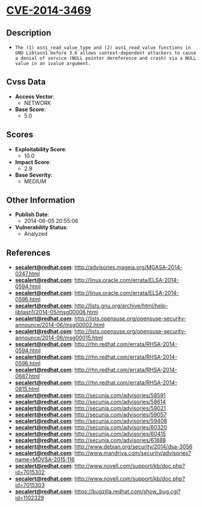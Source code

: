 
# [CVE-2014-3469](http://advisories.mageia.org/MGASA-2014-0247.html)

## Description

- `The (1) asn1_read_value_type and (2) asn1_read_value functions in GNU Libtasn1 before 3.6 allows context-dependent attackers to cause a denial of service (NULL pointer dereference and crash) via a NULL value in an ivalue argument.`

## Cvss Data

- **Access Vector**:
  - NETWORK
- **Base Score**:
  - 5.0

## Scores

- **Exploitability Score**:
  - 10.0
- **Impact Score**:
  - 2.9
- **Base Severity**:
  - MEDIUM

## Other Information

- **Publish Date**:
  - 2014-06-05 20:55:06
- **Vulnerability Status**:
  - Analyzed

## References

- **secalert@redhat.com**: http://advisories.mageia.org/MGASA-2014-0247.html
- **secalert@redhat.com**: http://linux.oracle.com/errata/ELSA-2014-0594.html
- **secalert@redhat.com**: http://linux.oracle.com/errata/ELSA-2014-0596.html
- **secalert@redhat.com**: http://lists.gnu.org/archive/html/help-libtasn1/2014-05/msg00006.html
- **secalert@redhat.com**: http://lists.opensuse.org/opensuse-security-announce/2014-06/msg00002.html
- **secalert@redhat.com**: http://lists.opensuse.org/opensuse-security-announce/2014-06/msg00015.html
- **secalert@redhat.com**: http://rhn.redhat.com/errata/RHSA-2014-0594.html
- **secalert@redhat.com**: http://rhn.redhat.com/errata/RHSA-2014-0596.html
- **secalert@redhat.com**: http://rhn.redhat.com/errata/RHSA-2014-0687.html
- **secalert@redhat.com**: http://rhn.redhat.com/errata/RHSA-2014-0815.html
- **secalert@redhat.com**: http://secunia.com/advisories/58591
- **secalert@redhat.com**: http://secunia.com/advisories/58614
- **secalert@redhat.com**: http://secunia.com/advisories/59021
- **secalert@redhat.com**: http://secunia.com/advisories/59057
- **secalert@redhat.com**: http://secunia.com/advisories/59408
- **secalert@redhat.com**: http://secunia.com/advisories/60320
- **secalert@redhat.com**: http://secunia.com/advisories/60415
- **secalert@redhat.com**: http://secunia.com/advisories/61888
- **secalert@redhat.com**: http://www.debian.org/security/2014/dsa-3056
- **secalert@redhat.com**: http://www.mandriva.com/security/advisories?name=MDVSA-2015:116
- **secalert@redhat.com**: http://www.novell.com/support/kb/doc.php?id=7015302
- **secalert@redhat.com**: http://www.novell.com/support/kb/doc.php?id=7015303
- **secalert@redhat.com**: https://bugzilla.redhat.com/show_bug.cgi?id=1102329
